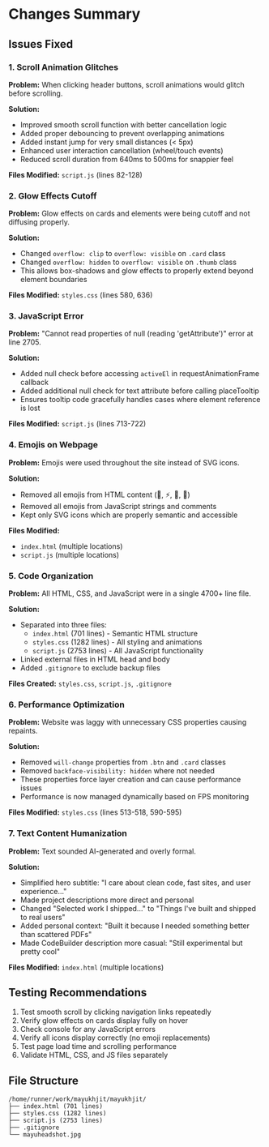 # Changes Summary

## Issues Fixed

### 1. Scroll Animation Glitches
**Problem:** When clicking header buttons, scroll animations would glitch before scrolling.

**Solution:**
- Improved smooth scroll function with better cancellation logic
- Added proper debouncing to prevent overlapping animations
- Added instant jump for very small distances (< 5px)
- Enhanced user interaction cancellation (wheel/touch events)
- Reduced scroll duration from 640ms to 500ms for snappier feel

**Files Modified:** `script.js` (lines 82-128)

### 2. Glow Effects Cutoff
**Problem:** Glow effects on cards and elements were being cutoff and not diffusing properly.

**Solution:**
- Changed `overflow: clip` to `overflow: visible` on `.card` class
- Changed `overflow: hidden` to `overflow: visible` on `.thumb` class
- This allows box-shadows and glow effects to properly extend beyond element boundaries

**Files Modified:** `styles.css` (lines 580, 636)

### 3. JavaScript Error
**Problem:** "Cannot read properties of null (reading 'getAttribute')" error at line 2705.

**Solution:**
- Added null check before accessing `activeEl` in requestAnimationFrame callback
- Added additional null check for text attribute before calling placeTooltip
- Ensures tooltip code gracefully handles cases where element reference is lost

**Files Modified:** `script.js` (lines 713-722)

### 4. Emojis on Webpage
**Problem:** Emojis were used throughout the site instead of SVG icons.

**Solution:**
- Removed all emojis from HTML content (🚀, ⚡, 🎨, 🔧)
- Removed all emojis from JavaScript strings and comments
- Kept only SVG icons which are properly semantic and accessible

**Files Modified:** 
- `index.html` (multiple locations)
- `script.js` (multiple locations)

### 5. Code Organization
**Problem:** All HTML, CSS, and JavaScript were in a single 4700+ line file.

**Solution:**
- Separated into three files:
  - `index.html` (701 lines) - Semantic HTML structure
  - `styles.css` (1282 lines) - All styling and animations
  - `script.js` (2753 lines) - All JavaScript functionality
- Linked external files in HTML head and body
- Added `.gitignore` to exclude backup files

**Files Created:** `styles.css`, `script.js`, `.gitignore`

### 6. Performance Optimization
**Problem:** Website was laggy with unnecessary CSS properties causing repaints.

**Solution:**
- Removed `will-change` properties from `.btn` and `.card` classes
- Removed `backface-visibility: hidden` where not needed
- These properties force layer creation and can cause performance issues
- Performance is now managed dynamically based on FPS monitoring

**Files Modified:** `styles.css` (lines 513-518, 590-595)

### 7. Text Content Humanization
**Problem:** Text sounded AI-generated and overly formal.

**Solution:**
- Simplified hero subtitle: "I care about clean code, fast sites, and user experience..."
- Made project descriptions more direct and personal
- Changed "Selected work I shipped..." to "Things I've built and shipped to real users"
- Added personal context: "Built it because I needed something better than scattered PDFs"
- Made CodeBuilder description more casual: "Still experimental but pretty cool"

**Files Modified:** `index.html` (multiple locations)

## Testing Recommendations

1. Test smooth scroll by clicking navigation links repeatedly
2. Verify glow effects on cards display fully on hover
3. Check console for any JavaScript errors
4. Verify all icons display correctly (no emoji replacements)
5. Test page load time and scrolling performance
6. Validate HTML, CSS, and JS files separately

## File Structure
```
/home/runner/work/mayukhjit/mayukhjit/
├── index.html (701 lines)
├── styles.css (1282 lines)
├── script.js (2753 lines)
├── .gitignore
└── mayuheadshot.jpg
```
